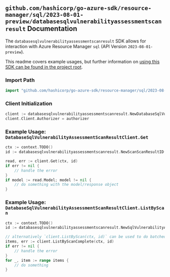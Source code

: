 
## `github.com/hashicorp/go-azure-sdk/resource-manager/sql/2023-08-01-preview/databasesqlvulnerabilityassessmentscanresult` Documentation

The `databasesqlvulnerabilityassessmentscanresult` SDK allows for interaction with Azure Resource Manager `sql` (API Version `2023-08-01-preview`).

This readme covers example usages, but further information on [using this SDK can be found in the project root](https://github.com/hashicorp/go-azure-sdk/tree/main/docs).

### Import Path

```go
import "github.com/hashicorp/go-azure-sdk/resource-manager/sql/2023-08-01-preview/databasesqlvulnerabilityassessmentscanresult"
```


### Client Initialization

```go
client := databasesqlvulnerabilityassessmentscanresult.NewDatabaseSqlVulnerabilityAssessmentScanResultClientWithBaseURI("https://management.azure.com")
client.Client.Authorizer = authorizer
```


### Example Usage: `DatabaseSqlVulnerabilityAssessmentScanResultClient.Get`

```go
ctx := context.TODO()
id := databasesqlvulnerabilityassessmentscanresult.NewScanScanResultID("12345678-1234-9876-4563-123456789012", "example-resource-group", "serverValue", "databaseValue", "scanIdValue", "scanResultIdValue")

read, err := client.Get(ctx, id)
if err != nil {
	// handle the error
}
if model := read.Model; model != nil {
	// do something with the model/response object
}
```


### Example Usage: `DatabaseSqlVulnerabilityAssessmentScanResultClient.ListByScan`

```go
ctx := context.TODO()
id := databasesqlvulnerabilityassessmentscanresult.NewSqlVulnerabilityAssessmentVulnerabilityAssessmentScanID("12345678-1234-9876-4563-123456789012", "example-resource-group", "serverValue", "databaseValue", "scanIdValue")

// alternatively `client.ListByScan(ctx, id)` can be used to do batched pagination
items, err := client.ListByScanComplete(ctx, id)
if err != nil {
	// handle the error
}
for _, item := range items {
	// do something
}
```
